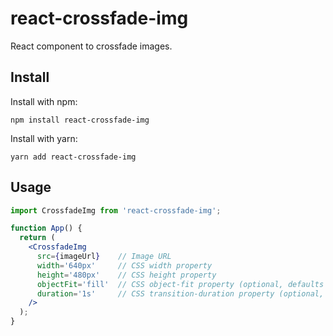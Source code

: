 # react-crossfade-img

React component to crossfade images.

## Install

Install with npm:

```console
npm install react-crossfade-img
```

Install with yarn:

```console
yarn add react-crossfade-img
```

## Usage

```jsx
import CrossfadeImg from 'react-crossfade-img';

function App() {
  return (
    <CrossfadeImg
      src={imageUrl}    // Image URL
      width='640px'     // CSS width property
      height='480px'    // CSS height property
      objectFit='fill'  // CSS object-fit property (optional, defaults to 'fill')
      duration='1s'     // CSS transition-duration property (optional, defaults to '1s')
    />
  );
}
```
